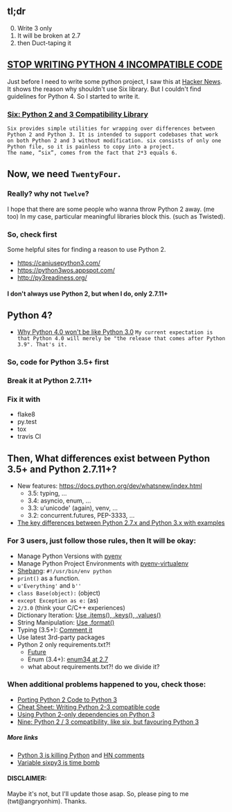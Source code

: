 <!-- 
.. title: Hello Is there any Python 3.5+ code guidelines for Python 4
.. slug: hello-is-there-any-python-3-code-guidelines-for-python-4
.. date: 2016-01-27 00:20:53 UTC+09:00
.. tags: 
.. category: 
.. link: 
.. description: 
.. type: text
-->

## tl;dr
0. Write 3 only
1. It will be broken at 2.7
2. then Duct-taping it

## [STOP WRITING PYTHON 4 INCOMPATIBLE CODE](http://astrofrog.github.io/blog/2016/01/12/stop-writing-python-4-incompatible-code/)
Just before I need to write some python project, I saw this at [Hacker News](https://news.ycombinator.com/item?id=10888061). It shows the reason why shouldn't use Six library. But I couldn't find guidelines for Python 4. So I started to write it.

### [Six: Python 2 and 3 Compatibility Library](https://pythonhosted.org/six/)
```
Six provides simple utilities for wrapping over differences between Python 2 and Python 3. It is intended to support codebases that work on both Python 2 and 3 without modification. six consists of only one Python file, so it is painless to copy into a project.
The name, “six”, comes from the fact that 2*3 equals 6.
```

## Now, we need `TwentyFour`.
### Really? why not `Twelve`?
I hope that there are some people who wanna throw Python 2 away. (me too) In my case, particular meaningful libraries block this. (such as Twisted).

### So, check first
Some helpful sites for finding a reason to use Python 2.

- https://caniusepython3.com/
- https://python3wos.appspot.com/
- http://py3readiness.org/

#### I don't always use Python 2, but when I do, only 2.7.11+

## Python 4?
- [Why Python 4.0 won't be like Python 3.0](http://www.curiousefficiency.org/posts/2014/08/python-4000.html)
`My current expectation is that Python 4.0 will merely be "the release that comes after Python 3.9". That's it.`

### So, code for Python 3.5+ first
### Break it at Python 2.7.11+
### Fix it with
- flake8
- py.test
- tox
- travis CI

## Then, What differences exist between Python 3.5+ and Python 2.7.11+?
- New features: https://docs.python.org/dev/whatsnew/index.html
	- 3.5: typing, ...
	- 3.4: asyncio, enum, ...
	- 3.3: u'unicode' (again), venv, ...
	- 3.2: concurrent.futures, PEP-3333, ...
- [The key differences between Python 2.7.x and Python 3.x with examples](http://sebastianraschka.com/Articles/2014_python_2_3_key_diff.html)

### For 3 users, just follow those rules, then It will be okay:
- Manage Python Versions with [pyenv](https://github.com/yyuu/pyenv)
- Manage Python Project Environments with [pyenv-virtualenv](https://github.com/yyuu/pyenv-virtualenv)
- [Shebang](http://stackoverflow.com/questions/17846908/proper-shebang-for-python-script): `#!/usr/bin/env python`
- `print()` as a function.
- `u'Everything'` and `b''`
- `class Base(object):` (object)
- `except Exception as e:` (as)
- `2/3.0` (think your C/C++ experiences)
- Dictionary Iteration: [Use .items(), .keys(), .values()](https://docs.python.org/dev/whatsnew/2.7.html#pep-3106-dictionary-views)
- String Manipulation: [Use .format()](https://docs.python.org/dev/library/stdtypes.html#str.format)
- Typing (3.5+): [Comment it](https://www.python.org/dev/peps/pep-0484/#suggested-syntax-for-python-2-7-and-straddling-code)
- Use latest 3rd-party packages
- Python 2 only requirements.txt?!
	- [Future](https://pypi.python.org/pypi/future)
	- Enum (3.4+): [enum34 at 2.7](https://pypi.python.org/pypi/enum34)
	- what about requirements.txt?! do we divide it?

### When additional problems happened to you, check those:
- [Porting Python 2 Code to Python 3](https://docs.python.org/dev/howto/pyporting.html)
- [Cheat Sheet: Writing Python 2-3 compatible code](http://python-future.org/compatible_idioms.html)
- [Using Python 2-only dependencies on Python 3](http://python-future.org/translation.html)
- [Nine: Python 2 / 3 compatibility, like six, but favouring Python 3](https://pypi.python.org/pypi/nine)

##### More links
- [Python 3 is killing Python](http://blog.thezerobit.com/2014/05/25/python-3-is-killing-python.html) and [HN comments](https://news.ycombinator.com/item?id=7799524)
- [Variable sixpy3 is time bomb](https://bitbucket.org/gutworth/six/issues/22/variable-sixpy3-is-time-bomb)

#### DISCLAIMER:
Maybe it's not, but I'll update those asap.
So, please ping to me (twt@angryonhim).
Thanks.


<!--
## flake8 + importorder
https://github.com/hpk42/pluggy/blob/master/.travis.yml
https://github.com/hpk42/pluggy/blob/master/tox.ini
https://github.com/spoqa/import-order/blob/master/tox.ini
https://github.com/spoqa/sqlalchemy-enum34/blob/master/.coveragerc
https://github.com/spoqa/geofront/blob/master/tox.ini
-->